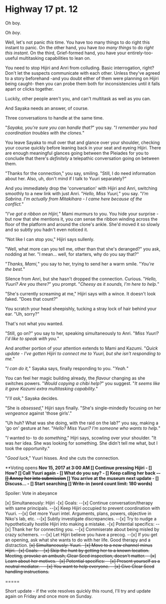 # Highway 17 pt. 12

Oh boy.

Oh *boy*.

Well, let's not panic *this* time. You have too many things to do right this instant to panic. On the other hand, you have *too many things* to do *right this instant*. On the third, Grief-formed hand, you have your entirely-too-useful multitasking capabilities to lean on.

You need to stop Hijiri and Anri from colluding. Basic interrogation, right? Don't let the suspects communicate with each other. Unless they've agreed to a story beforehand -and you doubt either of them were planning on Hijiri being caught- then you can probe them both for inconsistencies until it falls apart or clicks together.

Luckily, other people aren't you, and can't multitask as well as you can.

And Sayaka needs an answer, of course.

Three conversations to handle at the same time.

"*Sayaka, you're sure you can handle that?*" you say. "*I remember you had coordination troubles with the clones.*"

You leave Sayaka to mull over that and glance over your shoulder, checking your course quickly before leaning back in your seat and eyeing Hijiri. There are enough meaningful glances going between the Pleiades for you to conclude that there's *definitely* a telepathic conversation going on between them.

"Thanks for the connection," you say, smiling. "Still, I do need information about her. Also, uh, don't mind if I talk to Yuuri separately?"

And you immediately drop the 'conversation' with Hijiri and Anri, switching smoothly to a new link with just Anri. "*Hello, Miss Yuuri,*" you say. "*I'm Sabrina. I'm actually from Mitakihara - I came here because of the conflict.*"

"*I've got a ribbon on Hijiri,*" Mami murmurs to you. You hide your surprise - but now that she mentions it, you *can* sense the ribbon winding across the floor of the platform and around the clone's ankle. She'd moved it so slowly and so subtly you hadn't even noticed it.

"Not like I can stop you," Hijiri says sullenly.

"Well, what more can you tell me, other than that she's deranged?" you ask, nodding at her. "I mean... well, for starters, why do you say that?"

"*Thanks, Mami,*" you say to her, trying to send her a warm smile. "*You're the best.*"

Silence from Anri, but she hasn't dropped the connection. Curious. "*Hello, Yuuri? Are you there?*" you prompt. "*Cheesy as it sounds, I'm here to help.*"

"She's currently screaming at me," Hijiri says with a wince. It doesn't look faked. "Does that count?"

You scratch your head sheepishly, tucking a stray lock of hair behind your ear. "Uh, sorry?"

That's not what you wanted.

"Still, go on?" you say to her, speaking simultaneously to Anri. "*Miss Yuuri? I'd like to speak with you.*"

And another portion of your attention extends to Mami and Kazumi. "*Quick update - I've gotten Hijiri to connect me to Yuuri, but she isn't responding to me.*"

"*I can do it,*" Sayaka says, finally responding to you. "*Yeah.*"

You can feel her magic building already, the *flavour* changing as she switches powers. "*Would copying a chibi help?*" you suggest. "*It seems like it gave Kazumi extra multitasking capability.*"

"*I'll ask,*" Sayaka decides.

"She is *obsessed*," Hijiri says finally. "She's single-mindedly focusing on her *vengeance* against 'those girls'."

"Uh huh? What was she doing, with the raid on the lab?" you say, making a 'go on' gesture at her. "*Hello? Miss Yuuri? I'm someone who wants to help.*"

"*I* wanted to- to do *something*," Hijri says, scowling over your shoulder. "It was *her* idea. She was looking for something. She didn't tell me what, but I took the opportunity."

"*Good luck*," Yuuri hisses. And she cuts the connection.

\*\*Voting opens **Nov 15, 2017 at 3:00 AM
\[] Continue pressing Hijiri
\- \[] How?
\[] Call Yuuri again
\- \[] What do you say?
\- \[] Keep calling her back
~~-- \[] Annoy her into submission~~
\[] You arrive at the museum next update
\- \[] Discuss...
\- \[] Start searching
\[] Write-in (word count limit: 180 words)**

Spoiler: Vote in abeyance

\[x] Simultaneously: Hijiri
-\[x] Goals:
\--\[x] Continue conversation/therapy with same principals.
\--\[x] Keep Hijiri occupied to prevent coordination with Yuuri.
\--\[x] Get more Yuuri intel. Arguments, plans, powers, objective in Niko's lab, etc.
\--\[x] Subtly investigate discrepancies.
\--\[x] Try to nudge a hypothetically hostile Hijiri into making a mistake.
-\[x] Potential specifics:
\--\[x] Thank her for connecting you.
\--\[x] Commiserate about being misled by crazy schemers.
\---\[x] Let Hijiri believe you have a precog.
\--\[x] If you get an opening, ask what she wants to do with her life. Good therapy and a distraction.
~~\[x] Simultaneously: Yuuri.
-\[x] Move to a new channel minus Hijiri.
-\[x] Goals:
\--\[x] Skip the hunt by getting her to a known location. Meeting, provoke an ambush, Clear Seed inspection, doesn't matter.
\--\[x] Learn about her motives.
-\[x] Potential specifics:
\--\[x] Present yourself as a neutral mediator.
\---\[x] You want to help everyone.
\--\[x] Give Clear Seed handling instructions.~~

\=====​

Short update - if the vote resolves quickly this round, I'll try and update again on Friday and once more on Sunday.
